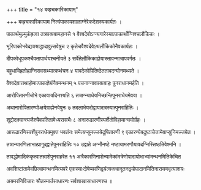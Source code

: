 +++
title = "१४ बव्ह्रचकारिकायाम्‌"

+++
बव्ह्रचकारिकायाम नित्यंपाकायशालाग्नेरेकदेशस्यकार्यतः ।

पाकार्थमुल्मुकंह्रत्वा तत्रपक्त्वामहानसे १ वैश्वदेवोऽग्न्यगारेस्यात्पाकार्थोग्निश्चलौकिकः ।

भूरिपाकोभवेद्यत्रश्राद्धादावुत्सवेषुच २ कृतेचवैश्वदेवेऽथलौकिकोनैवकार्यतः ।

दीपकोधूपकश्चैवतापार्थयश्चनीयते ३ सर्वेतेलौकिकाज्ञेयास्तावन्मात्रापवर्गतः ।

बहुधाविह्रतोह्यग्निरावसथ्यात्कथंचन ४ यावदेकोपितिष्ठेततावदन्योनमथ्यते ।

वैश्वदेवात्तथाहोमात्पाकज्ञेयंनैवमन्थनम् ५ पचनाग्नावपक्त्वाहः पुनराधानमर्हति ।

आरोपितारणीचोभे एकावायदिनश्यति ६ तत्राग्न्याधेयमिच्छन्तिपुनराधेयमेववा ।

अथानारोपितारण्योःक्षयेग्राह्येनवेपुनः ७ तदलाभेयदोद्वायादत्रस्यात्पुनराहितिः ।

शूद्रोदक्यान्त्यजैश्चैवपतितामेध्यरासभैः ८ अनारूढारणीस्पर्शेतोविहायान्ययोर्ग्रहः ।

आरूढारणिस्पर्शेपुनराधेयमुक्त भवतंनः समेत्यप्सुमज्जयेदूषितारणी ९ एकारण्येवदुष्टाचेत्तामेवाप्सुनिमज्जयेत ।

तत्रान्यारणिलाभात्प्रागुद्द्वातेपुनराहितिः १० उद्वाते अग्नौनष्टे नष्टायामरणौयावदग्निस्तिष्ठतिवेश्मनि ।

तावद्धोमादिकंकृत्वातन्नाशेपुनराहरेत ११ अत्रैकारणिनाशेन्यामेकांमत्रेणोपादायोभाभ्यांमन्थनमितिकेचित

अवशिष्टांतामेवछित्वामन्थनमित्यपरे एकस्याःदोषेप्यरणिद्वयंत्यक्त्वानूतनद्वयोपादानमितिनारायणवृत्याशयः

अयमरणिविचारः श्रौतस्मार्तसाधारणः सर्वशाखासाधारणश्च ॥
